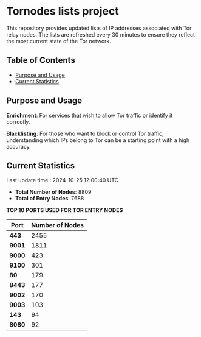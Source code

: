 # Tornodes lists project

This repository provides updated lists of IP addresses associated with Tor relay nodes. The lists are refreshed every 30 minutes to ensure they reflect the most current state of the Tor network.

## Table of Contents

- [Purpose and Usage](#purpose-and-usage)
- [Current Statistics](#current-statistics)


## Purpose and Usage

**Enrichment**: For services that wish to allow Tor traffic or identify it correctly.

**Blacklisting**: For those who want to block or control Tor traffic, understanding which IPs belong to Tor can be a starting point with a high accuracy.

## Current Statistics

Last update time : 2024-10-25 12:00:40 UTC

- **Total Number of Nodes**: 8809
- **Total of Entry Nodes**: 7688

**TOP 10 PORTS USED FOR TOR ENTRY NODES**

| **Port** | **Number of Nodes** |
|------|-----------------|
| **443**   | 2455  |
| **9001**   | 1811  |
| **9000**   | 423  |
| **9100**   | 301  |
| **80**   | 179  |
| **8443**   | 177  |
| **9002**   | 170  |
| **9003**   | 103  |
| **143**   | 94  |
| **8080**   | 92  |

